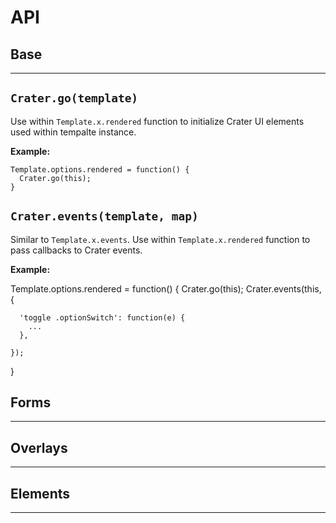 



# API


## Base
------------------------------------------------------------

## `Crater.go(template)`


Use within `Template.x.rendered` function to initialize Crater UI elements
used within tempalte instance.


**Example:**
 
    Template.options.rendered = function() {
      Crater.go(this);
    }




## `Crater.events(template, map)`

Similar to `Template.x.events`. Use within `Template.x.rendered` function
to pass callbacks to Crater events.


**Example:**

  Template.options.rendered = function() {
    Crater.go(this);
    Crater.events(this, {

      'toggle .optionSwitch': function(e) {
        ...
      },

    });

  }



## Forms
------------------------------------------------------------




## Overlays
------------------------------------------------------------


## Elements
------------------------------------------------------------


